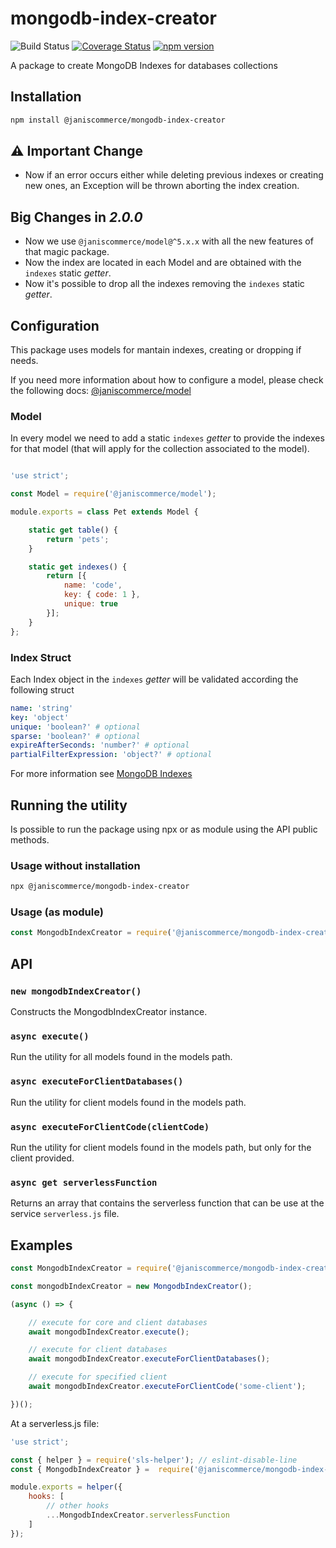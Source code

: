 # mongodb-index-creator

![Build Status](https://github.com/janis-commerce/mongodb-index-creator/workflows/Build%20Status/badge.svg)
[![Coverage Status](https://coveralls.io/repos/github/janis-commerce/mongodb-index-creator/badge.svg?branch=master)](https://coveralls.io/github/janis-commerce/mongodb-index-creator?branch=master)
[![npm version](https://badge.fury.io/js/%40janiscommerce%2Fmongodb-index-creator.svg)](https://www.npmjs.com/package/@janiscommerce/mongodb-index-creator)

A package to create MongoDB Indexes for databases collections

## Installation
```sh
npm install @janiscommerce/mongodb-index-creator
```
## :warning: Important Change
- Now if an error occurs either while deleting previous indexes or creating new ones, an Exception will be thrown aborting the index creation.
 
## Big Changes in _2.0.0_
- Now we use `@janiscommerce/model@^5.x.x` with all the new features of that magic package.
- Now the index are located in each Model and are obtained with the `indexes` static _getter_.
- Now it's possible to drop all the indexes removing the `indexes` static _getter_.

## Configuration
This package uses models for mantain indexes, creating or dropping if needs.

If you need more information about how to configure a model, please check the following docs: [@janiscommerce/model](https://www.npmjs.com/package/@janiscommerce/model)

### Model
In every model we need to add a static `indexes` _getter_ to provide the indexes for that model (that will apply for the collection associated to the model).

```js

'use strict';

const Model = require('@janiscommerce/model');

module.exports = class Pet extends Model {

	static get table() {
		return 'pets';
	}

	static get indexes() {
		return [{
			name: 'code',
			key: { code: 1 },
			unique: true
		}];
	}
};

```

### Index Struct
Each Index object in the `indexes` _getter_ will be validated according the following struct

```yaml
name: 'string'
key: 'object'
unique: 'boolean?' # optional
sparse: 'boolean?' # optional
expireAfterSeconds: 'number?' # optional
partialFilterExpression: 'object?' # optional
```

For more information see [MongoDB Indexes](https://docs.mongodb.com/manual/indexes/)

## Running the utility

Is possible to run the package using npx or as module using the API public methods.

### Usage without installation
```sh
npx @janiscommerce/mongodb-index-creator
```

### Usage (as module)
```js
const MongodbIndexCreator = require('@janiscommerce/mongodb-index-creator');
```

## API

### **`new mongodbIndexCreator()`**

Constructs the MongodbIndexCreator instance.

### **`async execute()`**

Run the utility for all models found in the models path.

### **`async executeForClientDatabases()`**

Run the utility for client models found in the models path.

### **`async executeForClientCode(clientCode)`**

Run the utility for client models found in the models path, but only for the client provided.

### **`async get serverlessFunction`**
Returns an array that contains the serverless function that can be use at the service `serverless.js` file.

## Examples

```js
const MongodbIndexCreator = require('@janiscommerce/mongodb-index-creator');

const mongodbIndexCreator = new MongodbIndexCreator();

(async () => {

	// execute for core and client databases
	await mongodbIndexCreator.execute();

	// execute for client databases
	await mongodbIndexCreator.executeForClientDatabases();

	// execute for specified client
	await mongodbIndexCreator.executeForClientCode('some-client');

})();
```

At a serverless.js file:
```js
'use strict';

const { helper } = require('sls-helper'); // eslint-disable-line
const { MongodbIndexCreator } =  require('@janiscommerce/mongodb-index-creator');

module.exports = helper({
	hooks: [
		// other hooks
		...MongodbIndexCreator.serverlessFunction
	]
});
```